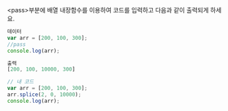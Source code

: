 \<pass>부분에 배열 내장함수를 이용하여 코드를 입력하고 다음과 같이 출력되게 하세요.
```js
데이터
var arr = [200, 100, 300];
//pass
console.log(arr);

출력
[200, 100, 10000, 300]
```
```js
// 내 코드
var arr = [200, 100, 300];
arr.splice(2, 0, 10000);
console.log(arr);
```